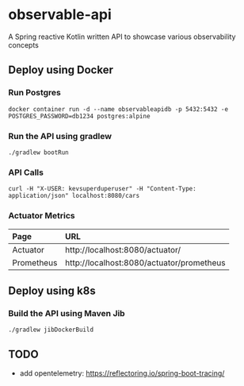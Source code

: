 # observable-api

A Spring reactive Kotlin written API to showcase various observability concepts

## Deploy using Docker

### Run Postgres

```shell
docker container run -d --name observableapidb -p 5432:5432 -e POSTGRES_PASSWORD=db1234 postgres:alpine
```

### Run the API using gradlew

```shell
./gradlew bootRun
```

### API Calls

```shell
curl -H "X-USER: kevsuperduperuser" -H "Content-Type: application/json" localhost:8080/cars
```

### Actuator Metrics

| Page        | URL                                       |
|:------------|:------------------------------------------|
| Actuator    | http://localhost:8080/actuator/           |
 | Prometheus  | http://localhost:8080/actuator/prometheus |

## Deploy using k8s

### Build the API using Maven Jib

```shell
./gradlew jibDockerBuild
```

## TODO

- add opentelemetry: https://reflectoring.io/spring-boot-tracing/